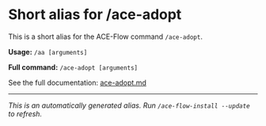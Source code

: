 # Short alias for /ace-adopt

This is a short alias for the ACE-Flow command `/ace-adopt`.

**Usage:** `/aa [arguments]`

**Full command:** `/ace-adopt [arguments]`

See the full documentation: [ace-adopt.md](./ace-adopt.md)

---

*This is an automatically generated alias. Run `/ace-flow-install --update` to refresh.*
